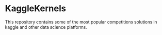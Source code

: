 # KaggleKernels
This repository contains some of the most popular competitions solutions in kaggle and other data science platforms.
